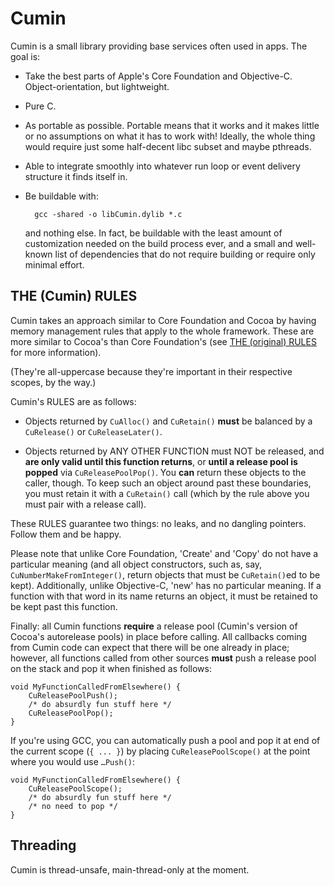 # Cumin

Cumin is a small library providing base services often used in apps. The goal is:

* Take the best parts of Apple's Core Foundation and Objective-C. Object-orientation, but lightweight.

* Pure C.

* As portable as possible. Portable means that it works and it makes little or no assumptions on what it has to work with! Ideally, the whole thing would require just some half-decent libc subset and maybe pthreads.

* Able to integrate smoothly into whatever run loop or event delivery structure it finds itself in.

* Be buildable with:
	
		gcc -shared -o libCumin.dylib *.c
		
	and nothing else. In fact, be buildable with the least amount of customization needed on the build process ever, and a small and well-known list of dependencies that do not require building or require only minimal effort.
	
## THE (Cumin) RULES

Cumin takes an approach similar to Core Foundation and Cocoa by having memory management rules that apply to the whole framework. These are more similar to Cocoa's than Core Foundation's (see [THE (original) RULES](http://developer.apple.com/mac/library/documentation/Cocoa/Conceptual/MemoryMgmt/Articles/mmRules.html) for more information).

(They're all-uppercase because they're important in their respective scopes, by the way.)

Cumin's RULES are as follows:

* Objects returned by `CuAlloc()` and `CuRetain()` **must** be balanced by a `CuRelease()` or `CuReleaseLater()`.

* Objects returned by ANY OTHER FUNCTION must NOT be released, and **are only valid until this function returns**, or **until a release pool is popped** via `CuReleasePoolPop()`. You **can** return these objects to the caller, though. To keep such an object around past these boundaries, you must retain it with a `CuRetain()` call (which by the rule above you must pair with a release call).

These RULES guarantee two things: no leaks, and no dangling pointers. Follow them and be happy.

Please note that unlike Core Foundation, 'Create' and 'Copy' do not have a particular meaning (and all object constructors, such as, say, `CuNumberMakeFromInteger()`, return objects that must be `CuRetain()`ed to be kept). Additionally, unlike Objective-C, 'new' has no particular meaning. If a function with that word in its name returns an object, it must be retained to be kept past this function.

Finally: all Cumin functions **require** a release pool (Cumin's version of Cocoa's autorelease pools) in place before calling. All callbacks coming from Cumin code can expect that there will be one already in place; however, all functions called from other sources **must** push a release pool on the stack and pop it when finished as follows:

	void MyFunctionCalledFromElsewhere() {
		CuReleasePoolPush();
		/* do absurdly fun stuff here */
		CuReleasePoolPop();
	}

If you're using GCC, you can automatically push a pool and pop it at end of the current scope (`{ ... }`) by placing `CuReleasePoolScope()` at the point where you would use `…Push()`:

	void MyFunctionCalledFromElsewhere() {
		CuReleasePoolScope();
		/* do absurdly fun stuff here */
		/* no need to pop */
	}

## Threading

Cumin is thread-unsafe, main-thread-only at the moment.
